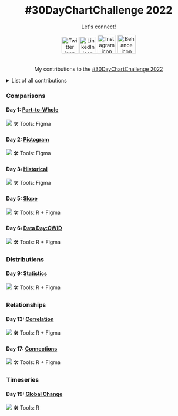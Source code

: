 <h1 align="center">
#30DayChartChallenge 2022
</h1>

<p align="center">
Let's connect!
</p>

      
<div align="center">
 <a href="https://twitter.com/pablo_alvrez">
   <img alt="Twitter icon" src="icons/twitter.png"
        width=45" height="45">
      </a>
 <a href="https://www.linkedin.com/in/pabloalvarezbaeza/">
   <img alt="LinkedIn icon" src="icons/linkedin.png"
        width=45" height="45">
      </a>
   <a href="https://www.instagram.com/hi.pablo.alvarez/">
   <img alt="Instagram icon" src="icons/instagram.png"
        width=50" height="50">
      </a>
      <a href="https://www.behance.net/pabloalvarez21">
   <img alt="Behance icon" src="icons/behance.png"
        width=50" height="50">
      </a>                                           
</div>         
<br>
<p align="center">
My contributions to the <a href="https://twitter.com/30DayChartChall" target="_blank">#30DayChartChallenge 2022</a>
</p>

<details>
  <summary>List of all contributions</summary>
  
  1. Comparisons
      * [Part-to-Whole](/01_part_to_whole)
      * [Pictogram](/02_pictogram)
      * [Historical](03_historical)
      * [Slope](/05_slope)
      * [Data Day:OWID](/06_data_day_OWID)
  2. Distributions
      * [Statistics](/09_statistics)
  3. Relationships
      * [Correlation](/09_correlations)
      * [Connections](/17_connections)
  4. Timeseries
      * [Global Change](19_global_change/30chartchallenge_19_global_change_2022.png)

</details>

### Comparisons
#### Day 1: [Part-to-Whole](/01_part_to_whole)
![](01_part_to_whole/30daychartchallenge.png)
🛠 Tools: Figma

#### Day 2: [Pictogram](/02_pictogram)
![](02_pictogram/30daychartchallenge2.png)
🛠 Tools: Figma

#### Day 3: [Historical](/03_historical)
![](03_historical/30chartchallenge_3_2022_figma.png)
🛠 Tools: Figma

#### Day 5: [Slope](/05_slope)
![](05_slope/30chartchallenge_5_slope_2022_figma.png)
🛠 Tools: R + Figma

#### Day 6: [Data Day:OWID](/06_data_day_OWID)
![](30chartchallenge_6_2022_figma.png)
🛠 Tools: R + Figma

### Distributions
#### Day 9: [Statistics](/09_statistics)
![](09_statistics/30chartchallenge_9_2022_figma.png)
🛠 Tools: R + Figma

### Relationships
#### Day 13: [Correlation](/13_correlation)
![](13_correlations/30chartchallenge_13_2022_figma.png)
🛠 Tools: R + Figma

#### Day 17: [Connections](/17_connections)
![](17_connections/30chartchallenge_18_connections_2022_figma.png)
🛠 Tools: R + Figma

### Timeseries
#### Day 19: [Global Change](/19_global_change)
![](19_global_change/30chartchallenge_19_global_change_2022.png)
🛠 Tools: R
